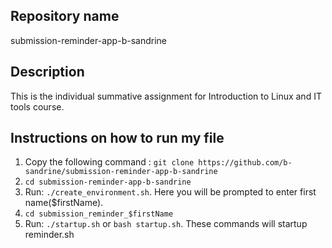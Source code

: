 ## Repository name

submission-reminder-app-b-sandrine

## Description

This is the individual summative assignment for Introduction to Linux and IT tools course.

## Instructions on how to run my file

1. Copy the following command : `git clone https://github.com/b-sandrine/submission-reminder-app-b-sandrine`
2. `cd submission-reminder-app-b-sandrine`
3. Run: `./create_environment.sh`. Here you will be prompted to enter first name($firstName).
4. `cd submission_reminder_$firstName`
5. Run: `./startup.sh` or `bash startup.sh`. These commands will startup reminder.sh
